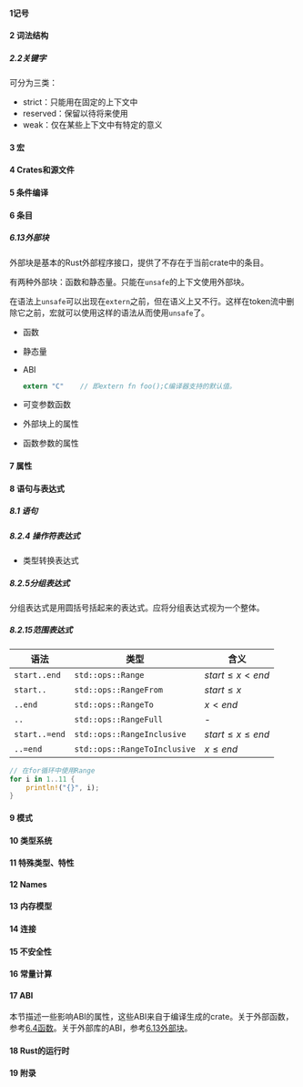 #### 1记号

#### 2 词法结构

##### 2.2关键字

可分为三类：

- strict：只能用在固定的上下文中
- reserved：保留以待将来使用
- weak：仅在某些上下文中有特定的意义

#### 3 宏

#### 4 Crates和源文件

#### 5 条件编译

#### 6 条目

##### 6.13外部块

外部块是基本的Rust外部程序接口，提供了不存在于当前crate中的条目。

有两种外部块：函数和静态量。只能在`unsafe`的上下文使用外部块。

在语法上`unsafe`可以出现在`extern`之前，但在语义上又不行。这样在token流中删除它之前，宏就可以使用这样的语法从而使用`unsafe`了。

- 函数

- 静态量

- ABI

  ```rust
  extern "C"	// 即extern fn foo();C编译器支持的默认值。
  ```

  

- 可变参数函数

- 外部块上的属性

- 函数参数的属性

#### 7 属性

#### 8 语句与表达式

##### 8.1 语句

##### 8.2.4 操作符表达式

- 类型转换表达式

##### 8.2.5分组表达式

分组表达式是用圆括号括起来的表达式。应将分组表达式视为一个整体。

##### 8.2.15范围表达式

| 语法          | 类型                         | 含义                |
| ------------- | ---------------------------- | ------------------- |
| `start..end`  | `std::ops::Range`            | $start\le x\lt end$ |
| `start..`     | `std::ops::RangeFrom`        | $start\le x$        |
| `..end`       | `std::ops::RangeTo`          | $x\lt end$          |
| `..`          | `std::ops::RangeFull`        | -                   |
| `start..=end` | `std::ops::RangeInclusive`   | $start\le x\le end$ |
| `..=end`      | `std::ops::RangeToInclusive` | $x\le end$          |

```rust
// 在for循环中使用Range
for i in 1..11 {
    println!("{}", i);
}
```



#### 9 模式

#### 10 类型系统

#### 11 特殊类型、特性

#### 12 Names

#### 13 内存模型

#### 14 连接

#### 15 不安全性

#### 16 常量计算

#### 17 ABI

本节描述一些影响ABI的属性，这些ABI来自于编译生成的crate。关于外部函数，参考[6.4函数](#6.4函数)。关于外部库的ABI，参考[6.13外部块](#6.13外部块)。

#### 18 Rust的运行时

#### 19 附录